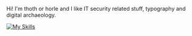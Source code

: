 Hi! I'm thoth or horle and I like IT security related stuff, typography and digital archaeology.

[![My Skills](https://skillicons.dev/icons?i=git,gitlab,idea,kotlin,rust,py,latex,linux&perline=4)](https://skillicons.dev)

